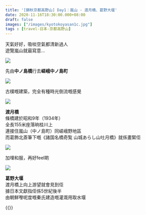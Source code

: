 ```yaml
---
title: '[錦秋京都高野山] Day1：嵐山 - 渡月橋、葛野大堰'
date: 2020-11-16T18:30:00.000+08:00
draft: false
images: ["/images/kyotokoyasan1c.jpg"]
tags : [travel-日本-京都高野山]
---
```


天氣好好，吸啖空氣都清新過人  
遊覽嵐山就最寫意...  

![](/images/kyotokoyasan1c1.jpg)

先由**中ノ島橋**行去**嵯峨中ノ島町**  

![](/images/kyotokoyasan1c2.jpg)

古樸嘅建築，完全有種時光倒流嘅感覺  

![](/images/kyotokoyasan1c3.jpg)

**渡月橋**  
條橋建於昭和9年（1934年）  
全長155米座落晌桂川上    
連接住嵐山（中ノ島町）同嵯峨野地區  
而葛飾北斎筆下嘅《諸国名橋奇覧 山城あらし山吐月橋》就係畫緊佢  

![](/images/kyotokoyasan1c.jpg)

加埋和服，再好feel啲  

![](/images/kyotokoyasan1c4.jpg)

**葛野大堰**  
渡月橋上向上游望就會見到佢  
據日本文獻指佢係5世紀後半  
由朝鮮嚟呢度嘅秦氏建造嘅灌溉用取水堰  

  
{{<kyotokoyasan>}}  
